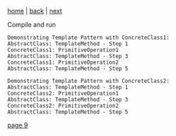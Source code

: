 [home](./page01.md) | [back](./page07.md) | [next](./page09.md)

Compile and run
```
Demonstrating Template Pattern with ConcreteClass1:
AbstractClass: TemplateMethod - Step 1
ConcreteClass1: PrimitiveOperation1
AbstractClass: TemplateMethod - Step 3
ConcreteClass1: PrimitiveOperation2
AbstractClass: TemplateMethod - Step 5

Demonstrating Template Pattern with ConcreteClass2:
AbstractClass: TemplateMethod - Step 1
ConcreteClass2: PrimitiveOperation1
AbstractClass: TemplateMethod - Step 3
ConcreteClass2: PrimitiveOperation2
AbstractClass: TemplateMethod - Step 5
```


[page 9](./page09.md)
